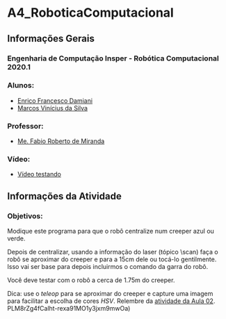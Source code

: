 # A4_RoboticaComputacional

<h2>Informações Gerais</h2>

<h3>Engenharia de Computação Insper - Robótica Computacional 2020.1</h3>

<h3>Alunos:</h3>
<ul>
  <li><a href=https://www.linkedin.com/in/enrico-damiani-125527196/>Enrico Francesco Damiani</a></li>
  <li><a href=https://www.linkedin.com/in/marcosvinis28/>Marcos Vinícius da Silva</a></li>
</ul>

<h3>Professor:</h3> 
<ul>
  <li><a href=https://www.linkedin.com/in/fabiodemiranda/>Me. Fabio Roberto de Miranda</a></li>
</ul>

<h3>Vídeo:</h3> 
<ul>
  <li><a href=https://www.youtube.com/watch?v=lYOpk9NUu0E&feature=youtu.be>Vídeo testando</a></li>
</ul>

<h2>Informações da Atividade</h2>

<h3>Objetivos:</h3>
<p>
Modique este programa para que o robô centralize num creeper azul ou verde.

Depois de centralizar, usando a informação do laser (tópico \scan) faça o robô se aproximar do creeper e para a 15cm dele ou tocá-lo gentilmente. Isso vai ser base para depois incluirmos o comando da garra do robô.

Você deve testar com o robô a cerca de 1.75m do creeper.
</p>

Dica: use o *teleop* para se aproximar do creeper e capture uma imagem para facilitar a escolha de cores *HSV*. Relembre da [atividade da Aula 02](https://github.com/Insper/robot20/blob/master/aula02/aula2_OpenCV_Filtragem.ipynb).
PLM8rZg4fCalht-rexa91MO1y3jxm9mwOa)
</p>
